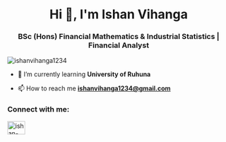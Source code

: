 <h1 align="center">Hi 👋, I'm Ishan Vihanga</h1>
<h3 align="center">BSc (Hons) Financial Mathematics & Industrial Statistics | Financial Analyst</h3>

<p align="left"> <img src="https://komarev.com/ghpvc/?username=ishanvihanga1234&label=Profile%20views&color=0e75b6&style=flat" alt="ishanvihanga1234" /> </p>

- 🌱 I’m currently learning **University of Ruhuna**

- 📫 How to reach me **ishanvihanga1234@gmail.com**

<h3 align="left">Connect with me:</h3>
<p align="left">
<a href="https://linkedin.com/in/ishan-vihanga-10256a229" target="blank"><img align="center" src="https://raw.githubusercontent.com/rahuldkjain/github-profile-readme-generator/master/src/images/icons/Social/linked-in-alt.svg" alt="ishan-vihanga-10256a229" height="30" width="40" /></a>
</p>

